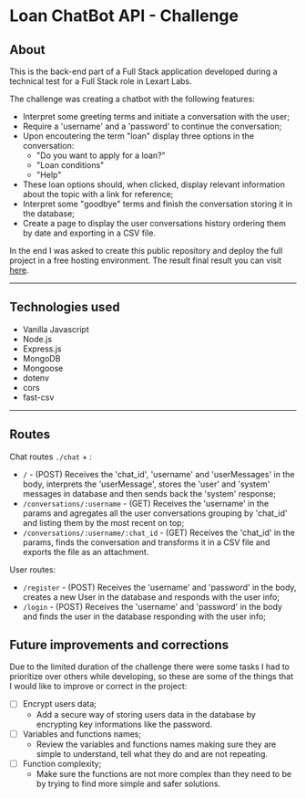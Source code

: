 # Loan ChatBot API - Challenge
## About

This is the back-end part of a Full Stack application developed during a technical test for a Full Stack role in Lexart Labs. 

The challenge was creating a chatbot with the following features:
- Interpret some greeting terms and initiate a conversation with the user;
- Require a 'username' and a 'password' to continue the conversation;
- Upon encoutering the term "loan" display three options in the conversation:
    - "Do you want to apply for a loan?"
    - "Loan conditions"
    - "Help"
- These loan options should, when clicked, display relevant information about the topic with a link for reference;
- Interpret some "goodbye" terms and finish the conversation storing it in the database;
- Create a page to display the user conversations history ordering them by date and exporting in a CSV file.

In the end I was asked to create this public repository and deploy the full project in a free hosting environment.
The result final result you can visit [here](https://chat-bot-challenge-client-side.vercel.app).

---
## Technologies used

- Vanilla Javascript
- Node.js
- Express.js
- MongoDB
- Mongoose
- dotenv
- cors
- fast-csv

---
## Routes

Chat routes `./chat` + :
  - `/` - (POST) Receives the 'chat_id', 'username' and 'userMessages' in the body, interprets the 'userMessage', stores the 'user' and 'system' messages in database and then sends back the 'system' response;
  - `/conversations/:username` - (GET) Receives the 'username' in the params and agregates all the user conversations grouping by 'chat_id' and listing them by the most recent on top;
  - `/conversations/:username/:chat_id` - (GET) Receives the 'chat_id' in the params, finds the conversation and transforms it in a CSV file and exports the file as an attachment.

User routes:
- `/register` - (POST) Receives the 'username' and 'password' in the body, creates a new User in the database and responds with the user info;
- `/login` - (POST) Receives the 'username' and 'password' in the body and finds the user in the database responding with the user info; 


## Future improvements and corrections

Due to the limited duration of the challenge there were some tasks I had to prioritize over others while developing, so these are some of the things that I would like to improve or correct in the project:

* [ ] Encrypt users data;
    * Add a secure way of storing users data in the database by encrypting key informations like the password.
* [ ] Variables and functions names;
    * Review the variables and functions names making sure they are simple to understand, tell what they do and are not repeating.
* [ ] Function complexity;
    * Make sure the functions are not more complex than they need to be by trying to find more simple and safer solutions.

